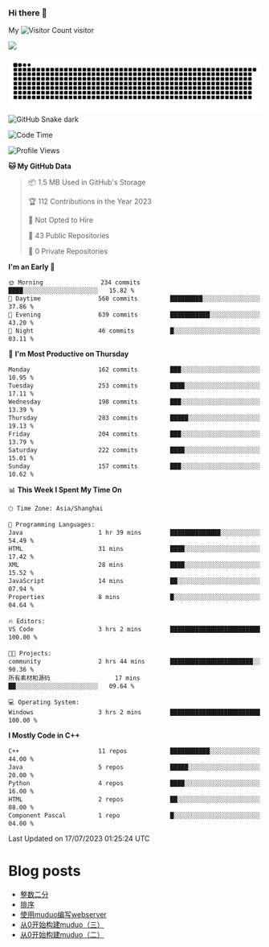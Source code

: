 ### Hi there 👋

My ![Visitor Count](https://profile-counter.glitch.me/bugcat9/count.svg) visitor
<!--
**bugcat9/bugcat9** is a ✨ _special_ ✨ repository because its `README.md` (this file) appears on your GitHub profile.

Here are some ideas to get you started:

- 🔭 I’m currently working on ...
- 🌱 I’m currently learning ...
- 👯 I’m looking to collaborate on ...
- 🤔 I’m looking for help with ...
- 💬 Ask me about ...
- 📫 How to reach me: ...
- 😄 Pronouns: ...
- ⚡ Fun fact: ...
-->
![](https://github-readme-stats.vercel.app/api?username=bugcat9)

![GitHub Snake Light](https://raw.githubusercontent.com/bugcat9/bugcat9/output/github-contribution-grid-snake.svg#gh-light-mode-only)
![GitHub Snake dark](github-snake-dark.svg#gh-dark-mode-only)


<!--START_SECTION:waka-->
![Code Time](http://img.shields.io/badge/Code%20Time-864%20hrs%202%20mins-blue)

![Profile Views](http://img.shields.io/badge/Profile%20Views-0-blue)

**🐱 My GitHub Data** 

> 📦 1.5 MB Used in GitHub's Storage 
 > 
> 🏆 112 Contributions in the Year 2023
 > 
> 🚫 Not Opted to Hire
 > 
> 📜 43 Public Repositories 
 > 
> 🔑 0 Private Repositories 
 > 
**I'm an Early 🐤** 

```text
🌞 Morning                234 commits         ████░░░░░░░░░░░░░░░░░░░░░   15.82 % 
🌆 Daytime                560 commits         █████████░░░░░░░░░░░░░░░░   37.86 % 
🌃 Evening                639 commits         ███████████░░░░░░░░░░░░░░   43.20 % 
🌙 Night                  46 commits          █░░░░░░░░░░░░░░░░░░░░░░░░   03.11 % 
```
📅 **I'm Most Productive on Thursday** 

```text
Monday                   162 commits         ███░░░░░░░░░░░░░░░░░░░░░░   10.95 % 
Tuesday                  253 commits         ████░░░░░░░░░░░░░░░░░░░░░   17.11 % 
Wednesday                198 commits         ███░░░░░░░░░░░░░░░░░░░░░░   13.39 % 
Thursday                 283 commits         █████░░░░░░░░░░░░░░░░░░░░   19.13 % 
Friday                   204 commits         ███░░░░░░░░░░░░░░░░░░░░░░   13.79 % 
Saturday                 222 commits         ████░░░░░░░░░░░░░░░░░░░░░   15.01 % 
Sunday                   157 commits         ███░░░░░░░░░░░░░░░░░░░░░░   10.62 % 
```


📊 **This Week I Spent My Time On** 

```text
🕑︎ Time Zone: Asia/Shanghai

💬 Programming Languages: 
Java                     1 hr 39 mins        ██████████████░░░░░░░░░░░   54.49 % 
HTML                     31 mins             ████░░░░░░░░░░░░░░░░░░░░░   17.42 % 
XML                      28 mins             ████░░░░░░░░░░░░░░░░░░░░░   15.52 % 
JavaScript               14 mins             ██░░░░░░░░░░░░░░░░░░░░░░░   07.94 % 
Properties               8 mins              █░░░░░░░░░░░░░░░░░░░░░░░░   04.64 % 

🔥 Editors: 
VS Code                  3 hrs 2 mins        █████████████████████████   100.00 % 

🐱‍💻 Projects: 
community                2 hrs 44 mins       ███████████████████████░░   90.36 % 
所有素材和源码                  17 mins             ██░░░░░░░░░░░░░░░░░░░░░░░   09.64 % 

💻 Operating System: 
Windows                  3 hrs 2 mins        █████████████████████████   100.00 % 
```

**I Mostly Code in C++** 

```text
C++                      11 repos            ███████████░░░░░░░░░░░░░░   44.00 % 
Java                     5 repos             █████░░░░░░░░░░░░░░░░░░░░   20.00 % 
Python                   4 repos             ████░░░░░░░░░░░░░░░░░░░░░   16.00 % 
HTML                     2 repos             ██░░░░░░░░░░░░░░░░░░░░░░░   08.00 % 
Component Pascal         1 repo              █░░░░░░░░░░░░░░░░░░░░░░░░   04.00 % 
```




 Last Updated on 17/07/2023 01:25:24 UTC
<!--END_SECTION:waka-->
# Blog posts
<!-- BLOG-POST-LIST:START -->
- [整数二分](https://bugcat.top/2023/07/01/%E7%AE%97%E6%B3%95%E5%AD%A6%E4%B9%A0/%E6%95%B4%E6%95%B0%E4%BA%8C%E5%88%86/)
- [排序](https://bugcat.top/2023/07/01/%E7%AE%97%E6%B3%95%E5%AD%A6%E4%B9%A0/%E6%8E%92%E5%BA%8F/)
- [使用muduo编写webserver](https://bugcat.top/2023/02/13/Linux/%E4%BB%8E0%E5%BC%80%E5%A7%8B%E6%9E%84%E5%BB%BAmuduo/%E4%BD%BF%E7%94%A8muduo%E7%BC%96%E5%86%99webserver/)
- [从0开始构建muduo（三）](https://bugcat.top/2023/02/03/Linux/%E4%BB%8E0%E5%BC%80%E5%A7%8B%E6%9E%84%E5%BB%BAmuduo/%E4%BB%8E0%E5%BC%80%E5%A7%8B%E6%9E%84%E5%BB%BAmuduo%EF%BC%88%E4%B8%89%EF%BC%89/)
- [从0开始构建muduo（二）](https://bugcat.top/2023/02/03/Linux/%E4%BB%8E0%E5%BC%80%E5%A7%8B%E6%9E%84%E5%BB%BAmuduo/%E4%BB%8E0%E5%BC%80%E5%A7%8B%E6%9E%84%E5%BB%BAmuduo%EF%BC%88%E4%BA%8C%EF%BC%89/)
<!-- BLOG-POST-LIST:END -->
